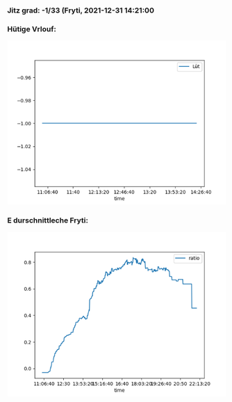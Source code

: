 ### Jitz grad: -1/33 (Fryti, 2021-12-31 14:21:00

### Hütige Vrlouf:
![Graph](Today.png)

### E durschnittleche Fryti:
![Graph](Fryti.png)